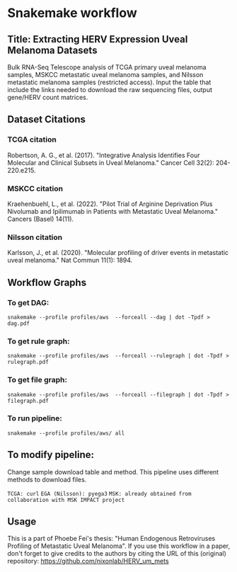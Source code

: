# Snakemake workflow

## Title: Extracting HERV Expression Uveal Melanoma Datasets

Bulk RNA-Seq Telescope analysis of TCGA primary uveal melanoma samples, MSKCC metastatic uveal melanoma samples, and Nilsson metastatic melanoma samples (restricted access). Input the table that include the links needed to download the raw sequencing files, output gene/HERV count matrices.

## Dataset Citations

### TCGA citation
Robertson, A. G., et al. (2017). "Integrative Analysis Identifies Four Molecular and Clinical Subsets in Uveal Melanoma." Cancer Cell 32(2): 204-220.e215.

### MSKCC citation
Kraehenbuehl, L., et al. (2022). "Pilot Trial of Arginine Deprivation Plus Nivolumab and Ipilimumab in Patients with Metastatic Uveal Melanoma." Cancers (Basel) 14(11).

### Nilsson citation
Karlsson, J., et al. (2020). "Molecular profiling of driver events in metastatic uveal melanoma." Nat Commun 11(1): 1894.

## Workflow Graphs

### To get DAG:
 
```snakemake --profile profiles/aws  --forceall --dag | dot -Tpdf > dag.pdf```

### To get rule graph:

```snakemake --profile profiles/aws  --forceall --rulegraph | dot -Tpdf > rulegraph.pdf```

### To get file graph:

```snakemake --profile profiles/aws  --forceall --filegraph | dot -Tpdf > filegraph.pdf```

### To run pipeline:

```snakemake --profile profiles/aws/ all```

## To modify pipeline:

Change sample download table and method. This pipeline uses different methods to download files.

```TCGA: curl```
```EGA (Nilsson): pyega3```
```MSK: already obtained from collaboration with MSK IMPACT project```

## Usage

This is a part of Phoebe Fei's thesis: "Human Endogenous Retroviruses Profiling of Metastatic Uveal Melanoma". If you use this workflow in a paper, don't forget to give credits to the authors by citing the URL of this (original) repository: https://github.com/nixonlab/HERV_um_mets
